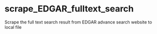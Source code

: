 # scrape_EDGAR_fulltext_search
Scrape the full text search result from EDGAR advance search website to local file
